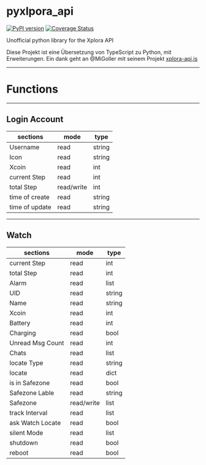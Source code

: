 # pyxlpora_api

[![PyPI version](https://badge.fury.io/py/pyxplora-api.svg)](https://badge.fury.io/py/pyxplora-api)
[![Coverage Status](https://coveralls.io/repos/github/Ludy87/pyxplora_api/badge.svg?branch=main)](https://coveralls.io/github/Ludy87/pyxplora_api?branch=main)

Unofficial python library for the Xplora API

Diese Projekt ist eine Übersetzung von TypeScript zu Python, mit Erweiterungen.
Ein dank geht an @MiGoller mit seinem Projekt [xplora-api.js](https://github.com/MiGoller/xplora-api.js)

---

# Functions
---

## Login Account

| sections | mode | type |
|----------|------|------|
| Username          | read | string |
| Icon              | read | string |
| Xcoin             | read | int |
| current Step      | read | int |
| total Step        | read/write | int |
| time of create    | read | string |
| time of update    | read | string |

---
## Watch

| sections | mode | type |
|----------|------|------|
| current Step      | read | int |
| total Step        | read | int |
| Alarm             | read | list |
| UID               | read | string |
| Name              | read | string |
| Xcoin             | read | int |
| Battery           | read | int |
| Charging          | read | bool |
| Unread Msg Count  | read | int | ?BUG? |
| Chats             | read | list | Don't all chats |
| locate Type       | read | string | GPS/WiFi |
| locate            | read | dict |
| is in Safezone    | read | bool |
| Safezone Lable    | read | string |
| Safezone          | read/write | list |
| track Interval    | read | list |
| ask Watch Locate  | read | bool |
| silent Mode       | read | list |
| shutdown          | read | bool | admin |
| reboot            | read | bool | admin |